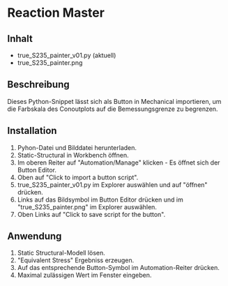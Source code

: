 
# Reaction Master

## Inhalt
- true_S235_painter_v01.py (aktuell)
- true_S235_painter.png

## Beschreibung
Dieses Python-Snippet lässt sich als Button in Mechanical importieren, um die Farbskala des Conoutplots auf die Bemessungsgrenze zu begrenzen.

## Installation
1. Pyhon-Datei und Bilddatei herunterladen.
2. Static-Structural in Workbench öffnen.
3. Im oberen Reiter auf "Automation/Manage" klicken - Es öffnet sich der Button Editor.
4. Oben auf "Click to import a button script".
5. true_S235_painter_v01.py im Explorer auswählen und auf "öffnen" drücken.
6. Links auf das Bildsymbol im Button Editor drücken und im "true_S235_painter.png" im Explorer auswählen.
7. Oben Links auf "Click to save script for the button".

## Anwendung
1. Static Structural-Modell lösen.
2. "Equivalent Stress" Ergebniss erzeugen.
3. Auf das entsprechende Button-Symbol im Automation-Reiter drücken.
4. Maximal zulässigen Wert im Fenster eingeben.

